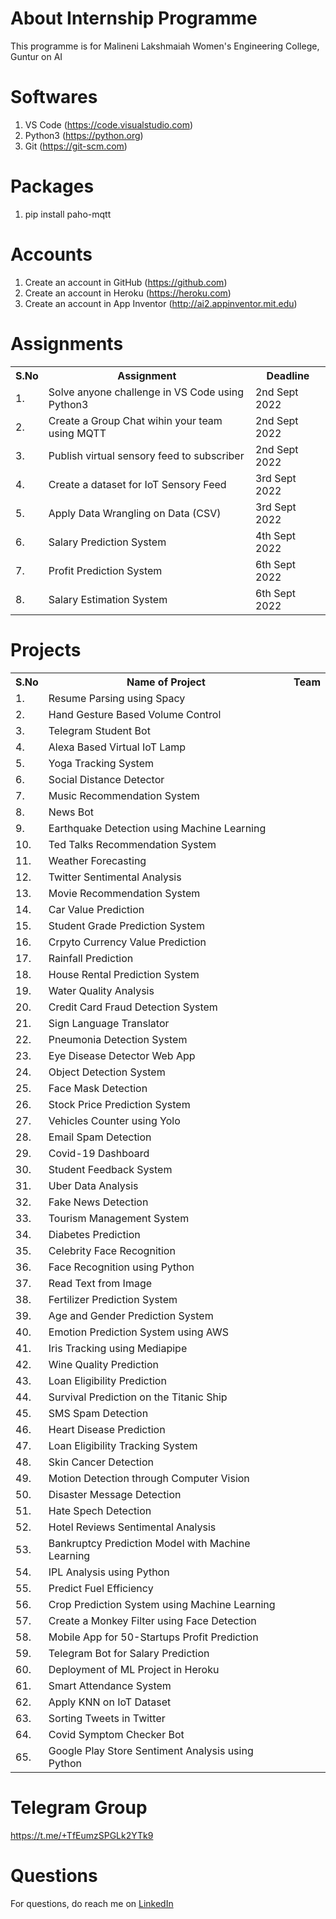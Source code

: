 # About Internship Programme
This programme is for Malineni Lakshmaiah Women's Engineering College, Guntur on AI 

# Softwares
1. VS Code (https://code.visualstudio.com)
2. Python3 (https://python.org)
3. Git (https://git-scm.com)

# Packages
1. pip install paho-mqtt

# Accounts
1. Create an account in GitHub (https://github.com)
2. Create an account in Heroku (https://heroku.com)
3. Create an account in App Inventor (http://ai2.appinventor.mit.edu)

# Assignments
<table>
  <tr>
    <th>S.No</th>
    <th>Assignment</th>
    <th>Deadline</th>
  </tr>
  <tr>
    <td>1. </td>
    <td>Solve anyone challenge in VS Code using Python3</td>
    <td>2nd Sept 2022</td>
  </tr>
  <tr>
    <td>2. </td>
    <td>Create a Group Chat wihin your team using MQTT </td>
    <td>2nd Sept 2022</td>
  </tr>
  <tr>
    <td>3. </td>
    <td>Publish virtual sensory feed to subscriber </td>
    <td>2nd Sept 2022</td>
  </tr>
  <tr>
    <td>4. </td>
    <td>Create a dataset for IoT Sensory Feed </td>
    <td>3rd Sept 2022</td>
  </tr>
  <tr>
    <td>5. </td>
    <td>Apply Data Wrangling on Data (CSV) </td>
    <td>3rd Sept 2022</td>
  </tr>
  <tr>
    <td>6. </td>
    <td>Salary Prediction System </td>
    <td>4th Sept 2022</td>
  </tr>
  <tr>
    <td>7. </td>
    <td>Profit Prediction System </td>
    <td>6th Sept 2022</td>
  </tr>
  <tr>
    <td>8. </td>
    <td>Salary Estimation System </td>
    <td>6th Sept 2022</td>
  </tr>
  
</table>

# Projects

<table>
  <tr>
    <th>S.No</th>
    <th>Name of Project</th>
    <th>Team</th>
  </tr>
  <tr>
    <td>1. </td>
    <td>Resume Parsing using Spacy</td>
    <td></td>
  </tr>
  <tr>
    <td>2. </td>
    <td>Hand Gesture Based Volume Control </td>
    <td></td>
  </tr>
  <tr>
    <td>3. </td>
    <td>Telegram Student Bot </td>
    <td></td>
  </tr>
  <tr>
    <td>4. </td>
    <td>Alexa Based Virtual IoT Lamp</td>
    <td></td>
  </tr>
  <tr>
    <td>5. </td>
    <td>Yoga Tracking System</td>
    <td></td>
  </tr>
  <tr>
    <td>6. </td>
    <td>Social Distance Detector</td>
    <td></td>
  </tr>
  <tr>
    <td>7. </td>
    <td>Music Recommendation System</td>
    <td></td>
  </tr>
  <tr>
    <td>8. </td>
    <td>News Bot</td>
    <td></td>
  </tr>
  <tr>
    <td>9. </td>
    <td>Earthquake Detection using Machine Learning</td>
    <td></td>
  </tr>
  <tr>
    <td>10. </td>
    <td>Ted Talks Recommendation System</td>
    <td></td>
  </tr>
  <tr>
    <td>11. </td>
    <td>Weather Forecasting</td>
    <td></td>
  </tr>
  <tr>
    <td>12. </td>
    <td>Twitter Sentimental Analysis</td>
    <td></td>
  </tr>
  <tr>
    <td>13. </td>
    <td>Movie Recommendation System </td>
    <td></td>
  </tr>
  <tr>
    <td>14. </td>
    <td>Car Value Prediction</td>
    <td></td>
  </tr>
  <tr>
    <td>15. </td>
    <td>Student Grade Prediction System </td>
    <td></td>
  </tr>
  <tr>
    <td>16. </td>
    <td>Crpyto Currency Value Prediction</td>
    <td></td>
  </tr>
  <tr>
    <td>17.</td>
    <td>Rainfall Prediction</td>
    <td></td>
  </tr>
  <tr>
    <td>18.</td>
    <td>House Rental Prediction System </td>
    <td></td>
  </tr>
  <tr>
    <td>19.</td>
    <td>Water Quality Analysis </td>
    <td></td>
  </tr>
  <tr>
    <td>20.</td>
    <td>Credit Card Fraud Detection System </td>
    <td></td>
  </tr>
  <tr>
    <td>21.</td>
    <td>Sign Language Translator</td>
    <td></td>
  </tr>
  <tr>
    <td>22.</td>
    <td>Pneumonia Detection System </td>
    <td></td>
  </tr>
  <tr>
    <td>23.</td>
    <td>Eye Disease Detector Web App</td>
    <td></td>
  </tr>
  <tr>
    <td>24.</td>
    <td>Object Detection System</td>
    <td></td>
  </tr>
  <tr>
    <td>25.</td>
    <td>Face Mask Detection</td>
    <td></td>
  </tr>
  <tr>
    <td>26. </td>
    <td>Stock Price Prediction System </td>
    <td></td>
  </tr>
  <tr>
    <td>27.</td>
    <td>Vehicles Counter using Yolo</td>
    <td></td>
  </tr>
  <tr>
    <td>28.</td>
    <td>Email Spam Detection</td>
    <td></td>
  </tr>
  <tr>
    <td>29.</td>
    <td>Covid-19 Dashboard</td>
    <td></td>
  </tr>
  <tr>
    <td>30.</td>
    <td>Student Feedback System</td>
    <td></td>
  </tr>
  <tr>
    <td>31.</td>
    <td>Uber Data Analysis</td>
    <td></td>
  </tr>
  <tr>
    <td>32.</td>
    <td>Fake News Detection</td>
    <td></td>
  </tr>
  <tr>
    <td>33.</td>
    <td>Tourism Management System</td>
    <td></td>
  </tr>
  <tr>
    <td>34.</td>
    <td>Diabetes Prediction</td>
    <td></td>
  </tr>
  <tr>
    <td>35.</td>
    <td>Celebrity Face Recognition</td>
    <td></td>
  </tr>
  <tr>
    <td>36.</td>
    <td>Face Recognition using Python</td>
    <td></td>
  </tr>
  <tr>
    <td>37.</td>
    <td>Read Text from Image</td>
    <td></td>
  </tr>
  <tr>
    <td>38.</td>
    <td>Fertilizer Prediction System</td>
    <td></td>
  </tr>
  <tr>
    <td>39.</td>
    <td>Age and Gender Prediction System</td>
    <td></td>
  </tr>
  <tr>
    <td>40.</td>
    <td>Emotion Prediction System using AWS</td>
    <td></td>
  </tr>
  <tr>
    <td>41.</td>
    <td>Iris Tracking using Mediapipe</td>
    <td></td>
  </tr>
  <tr>
    <td>42.</td>
    <td>Wine Quality Prediction</td>
    <td></td>
  </tr>
  <tr>
    <td>43.</td>
    <td>Loan Eligibility Prediction</td>
    <td></td>
  </tr>
  <tr>
    <td>44.</td>
    <td>Survival Prediction on the Titanic Ship</td>
    <td></td>
  </tr>
  <tr>
    <td>45.</td>
    <td>SMS Spam Detection</td>
    <td></td>
  </tr>
  <tr>
    <td>46.</td>
    <td>Heart Disease Prediction</td>
    <td></td>
  </tr>
  <tr>
    <td>47.</td>
    <td>Loan Eligibility Tracking System</td>
    <td></td>
  </tr>
  <tr>
    <td>48.</td>
    <td>Skin Cancer Detection</td>
    <td></td>
  </tr>
  <tr>
    <td>49.</td>
    <td>Motion Detection through Computer Vision</td>
    <td></td>
  </tr>
  <tr>
    <td>50.</td>
    <td>Disaster Message Detection</td>
    <td></td>
  </tr>
  <tr>
    <td>51.</td>
    <td>Hate Spech Detection</td>
    <td></td>
  </tr>
  <tr>
    <td>52.</td>
    <td>Hotel Reviews Sentimental Analysis</td>
    <td></td>
  </tr>
  <tr>
    <td>53.</td>
    <td>Bankruptcy Prediction Model with Machine Learning</td>
    <td></td>
  </tr>
  <tr>
    <td>54.</td>
    <td>IPL Analysis using Python</td>
    <td></td>
  </tr>
  <tr>
    <td>55.</td>
    <td>Predict Fuel Efficiency</td>
    <td></td>
  </tr>
  <tr>
    <td>56.</td>
    <td>Crop Prediction System using Machine Learning</td>
    <td></td>
  </tr>
  <tr>
    <td>57.</td>
    <td>Create a Monkey Filter using Face Detection</td>
    <td></td>
  </tr>
  <tr>
    <td>58.</td>
    <td>Mobile App for 50-Startups Profit Prediction</td>
    <td></td>
  </tr>
  <tr>
    <td>59.</td>
    <td>Telegram Bot for Salary Prediction</td>
    <td></td>
  </tr>
  <tr>
    <td>60.</td>
    <td>Deployment of ML Project in Heroku </td>
    <td></td>
  </tr>
  <tr>
    <td>61.</td>
    <td>Smart Attendance System</td>
    <td></td>
  </tr>
  <tr>
    <td>62.</td>
    <td>Apply KNN on IoT Dataset</td>
    <td></td>
  </tr>
  <tr>
    <td>63.</td>
    <td>Sorting Tweets in Twitter</td>
    <td></td>
  </tr>
  <tr>
    <td>64.</td>
    <td>Covid Symptom Checker Bot</td>
    <td></td>
  </tr>
  <tr>
    <td>65.</td>
    <td>Google Play Store Sentiment Analysis using Python</td>
    <td></td>
  </tr>
</table>

# Telegram Group
https://t.me/+TfEumzSPGLk2YTk9

# Questions
For questions, do reach me on <a href="https://linkedin.com/in/MadhuPIoT">LinkedIn</a>
